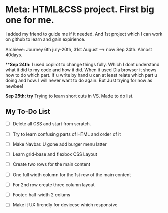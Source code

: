 # Meta: HTML&CSS project. First big one for me.

I added my friend to guide me if it needed.
And 1st project which I can work on github to learn and gain expirience.


Archieve: Journey 6th july-20th, 31st August --> now Sep 24th. Almost 40days.


****Sep 24th:**  I used copilot to change things fully. Which I dont understand what it did to my code and how it did. When it used Dia browser it shows how to do which part. If u write by hand u can at least relate which part u doing and how. I will never want to do again. But Just trying for now as newbee!


**Sep 25th: try** Trying to learn short cuts in VS. Made to do list. 


## My To-Do List

- [ ] Delete all CSS and start from scratch.
- [ ] Try to learn confusing parts of HTML and order of it
- [ ] Make Navbar. U gone add burger menu latter
- [ ] Learn grid-base and flexbox CSS Layout
- [ ] Create two rows for the main content
- [ ] One full width column for the 1st row of the main content
- [ ] For 2nd row create three column layout
- [ ] Footer: half-width 2 colums

- [ ] Make it UX firendly for devicese which responsive

